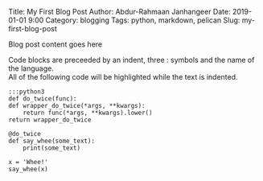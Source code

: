 Title: My First Blog Post
Author: Abdur-Rahmaan Janhangeer
Date: 2019-01-01 9:00
Category: blogging
Tags: python, markdown, pelican
Slug: my-first-blog-post

Blog post content goes here

Code blocks are preceeded by an indent, three : symbols and the name of the language.  
All of the following code will be highlighted while the text is indented.

    :::python3
    def do_twice(func):
    def wrapper_do_twice(*args, **kwargs):
        return func(*args, **kwargs).lower()
    return wrapper_do_twice

    @do_twice
    def say_whee(some_text):
        print(some_text)

    x = 'Whee!'
    say_whee(x)
